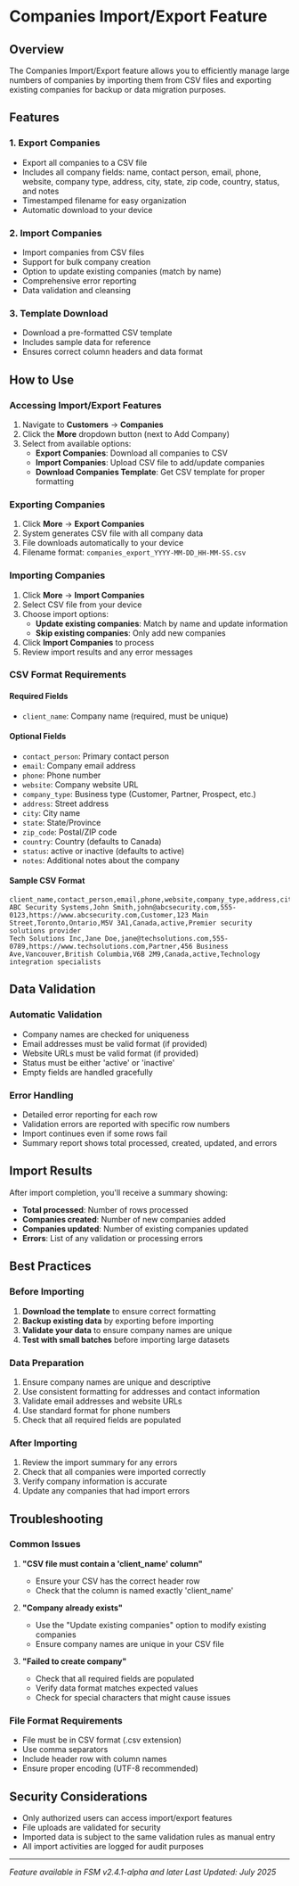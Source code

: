 # Companies Import/Export Feature

## Overview
The Companies Import/Export feature allows you to efficiently manage large numbers of companies by importing them from CSV files and exporting existing companies for backup or data migration purposes.

## Features

### 1. Export Companies
- Export all companies to a CSV file
- Includes all company fields: name, contact person, email, phone, website, company type, address, city, state, zip code, country, status, and notes
- Timestamped filename for easy organization
- Automatic download to your device

### 2. Import Companies
- Import companies from CSV files
- Support for bulk company creation
- Option to update existing companies (match by name)
- Comprehensive error reporting
- Data validation and cleansing

### 3. Template Download
- Download a pre-formatted CSV template
- Includes sample data for reference
- Ensures correct column headers and data format

## How to Use

### Accessing Import/Export Features
1. Navigate to **Customers** → **Companies**
2. Click the **More** dropdown button (next to Add Company)
3. Select from available options:
   - **Export Companies**: Download all companies to CSV
   - **Import Companies**: Upload CSV file to add/update companies
   - **Download Companies Template**: Get CSV template for proper formatting

### Exporting Companies
1. Click **More** → **Export Companies**
2. System generates CSV file with all company data
3. File downloads automatically to your device
4. Filename format: `companies_export_YYYY-MM-DD_HH-MM-SS.csv`

### Importing Companies
1. Click **More** → **Import Companies**
2. Select CSV file from your device
3. Choose import options:
   - **Update existing companies**: Match by name and update information
   - **Skip existing companies**: Only add new companies
4. Click **Import Companies** to process
5. Review import results and any error messages

### CSV Format Requirements

#### Required Fields
- `client_name`: Company name (required, must be unique)

#### Optional Fields
- `contact_person`: Primary contact person
- `email`: Company email address
- `phone`: Phone number
- `website`: Company website URL
- `company_type`: Business type (Customer, Partner, Prospect, etc.)
- `address`: Street address
- `city`: City name
- `state`: State/Province
- `zip_code`: Postal/ZIP code
- `country`: Country (defaults to Canada)
- `status`: active or inactive (defaults to active)
- `notes`: Additional notes about the company

#### Sample CSV Format
```csv
client_name,contact_person,email,phone,website,company_type,address,city,state,zip_code,country,status,notes
ABC Security Systems,John Smith,john@abcsecurity.com,555-0123,https://www.abcsecurity.com,Customer,123 Main Street,Toronto,Ontario,M5V 3A1,Canada,active,Premier security solutions provider
Tech Solutions Inc,Jane Doe,jane@techsolutions.com,555-0789,https://www.techsolutions.com,Partner,456 Business Ave,Vancouver,British Columbia,V6B 2M9,Canada,active,Technology integration specialists
```

## Data Validation

### Automatic Validation
- Company names are checked for uniqueness
- Email addresses must be valid format (if provided)
- Website URLs must be valid format (if provided)
- Status must be either 'active' or 'inactive'
- Empty fields are handled gracefully

### Error Handling
- Detailed error reporting for each row
- Validation errors are reported with specific row numbers
- Import continues even if some rows fail
- Summary report shows total processed, created, updated, and errors

## Import Results

After import completion, you'll receive a summary showing:
- **Total processed**: Number of rows processed
- **Companies created**: Number of new companies added
- **Companies updated**: Number of existing companies updated
- **Errors**: List of any validation or processing errors

## Best Practices

### Before Importing
1. **Download the template** to ensure correct formatting
2. **Backup existing data** by exporting before importing
3. **Validate your data** to ensure company names are unique
4. **Test with small batches** before importing large datasets

### Data Preparation
1. Ensure company names are unique and descriptive
2. Use consistent formatting for addresses and contact information
3. Validate email addresses and website URLs
4. Use standard format for phone numbers
5. Check that all required fields are populated

### After Importing
1. Review the import summary for any errors
2. Check that all companies were imported correctly
3. Verify company information is accurate
4. Update any companies that had import errors

## Troubleshooting

### Common Issues
1. **"CSV file must contain a 'client_name' column"**
   - Ensure your CSV has the correct header row
   - Check that the column is named exactly 'client_name'

2. **"Company already exists"**
   - Use the "Update existing companies" option to modify existing companies
   - Ensure company names are unique in your CSV file

3. **"Failed to create company"**
   - Check that all required fields are populated
   - Verify data format matches expected values
   - Check for special characters that might cause issues

### File Format Requirements
- File must be in CSV format (.csv extension)
- Use comma separators
- Include header row with column names
- Ensure proper encoding (UTF-8 recommended)

## Security Considerations

- Only authorized users can access import/export features
- File uploads are validated for security
- Imported data is subject to the same validation rules as manual entry
- All import activities are logged for audit purposes

---

*Feature available in FSM v2.4.1-alpha and later*
*Last Updated: July 2025*